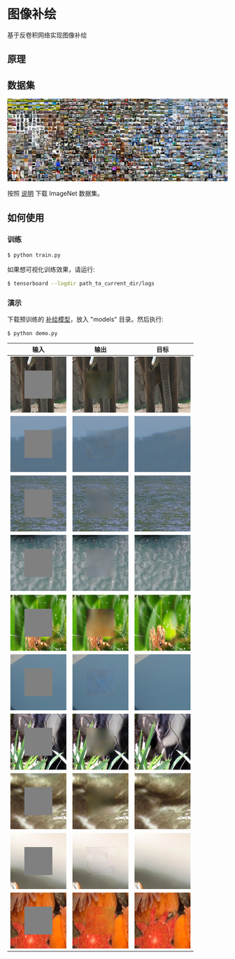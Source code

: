 # 图像补绘

基于反卷积网络实现图像补绘

## 原理



## 数据集

![image](https://github.com/foamliu/Image-Impainting/raw/master/images/imagenet.png)

按照 [说明](https://github.com/foamliu/ImageNet-Downloader) 下载 ImageNet 数据集。

## 如何使用


### 训练
```bash
$ python train.py
```

如果想可视化训练效果，请运行:
```bash
$ tensorboard --logdir path_to_current_dir/logs
```

### 演示

下载预训练的 [补绘模型](https://github.com/foamliu/MDSR/releases/download/v1.0/model.16-21.4264.hdf5)，放入 "models" 目录。然后执行:

```bash
$ python demo.py
```

输入 | 输出 | 目标 | 
|---|---|---|
|![image](https://github.com/foamliu/Image-Impainting/raw/master/images/0_input.png) | ![image](https://github.com/foamliu/Image-Impainting/raw/master/images/0_output.png)| ![image](https://github.com/foamliu/Image-Impainting/raw/master/images/0_gt.png)|
|![image](https://github.com/foamliu/Image-Impainting/raw/master/images/1_input.png) | ![image](https://github.com/foamliu/Image-Impainting/raw/master/images/1_output.png)| ![image](https://github.com/foamliu/Image-Impainting/raw/master/images/1_gt.png)|
|![image](https://github.com/foamliu/Image-Impainting/raw/master/images/2_input.png) | ![image](https://github.com/foamliu/Image-Impainting/raw/master/images/2_output.png)| ![image](https://github.com/foamliu/Image-Impainting/raw/master/images/2_gt.png)|
|![image](https://github.com/foamliu/Image-Impainting/raw/master/images/3_input.png) | ![image](https://github.com/foamliu/Image-Impainting/raw/master/images/3_output.png)| ![image](https://github.com/foamliu/Image-Impainting/raw/master/images/3_gt.png)|
|![image](https://github.com/foamliu/Image-Impainting/raw/master/images/4_input.png) | ![image](https://github.com/foamliu/Image-Impainting/raw/master/images/4_output.png)| ![image](https://github.com/foamliu/Image-Impainting/raw/master/images/4_gt.png)|
|![image](https://github.com/foamliu/Image-Impainting/raw/master/images/5_input.png) | ![image](https://github.com/foamliu/Image-Impainting/raw/master/images/5_output.png)| ![image](https://github.com/foamliu/Image-Impainting/raw/master/images/5_gt.png)|
|![image](https://github.com/foamliu/Image-Impainting/raw/master/images/6_input.png) | ![image](https://github.com/foamliu/Image-Impainting/raw/master/images/6_output.png)| ![image](https://github.com/foamliu/Image-Impainting/raw/master/images/6_gt.png)|
|![image](https://github.com/foamliu/Image-Impainting/raw/master/images/7_input.png) | ![image](https://github.com/foamliu/Image-Impainting/raw/master/images/7_output.png)| ![image](https://github.com/foamliu/Image-Impainting/raw/master/images/7_gt.png)|
|![image](https://github.com/foamliu/Image-Impainting/raw/master/images/8_input.png) | ![image](https://github.com/foamliu/Image-Impainting/raw/master/images/8_output.png)| ![image](https://github.com/foamliu/Image-Impainting/raw/master/images/8_gt.png)|
|![image](https://github.com/foamliu/Image-Impainting/raw/master/images/9_input.png) | ![image](https://github.com/foamliu/Image-Impainting/raw/master/images/9_output.png)| ![image](https://github.com/foamliu/Image-Impainting/raw/master/images/9_gt.png)|

